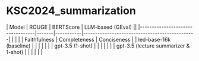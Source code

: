 # KSC2024_summarization

| Model                           | ROUGE | BERTScore | LLM-based (GEval)                             ||
|----------------------------------|-------|-----------|-----------------------------------------------|
|                                  |       |           | Faithfulness | Completeness | Conciseness |
| led-base-16k (baseline)          |       |           |             |              |             |
| gpt-3.5 (1-shot)                 |       |           |             |              |             |
| gpt-3.5 (lecture summarizer & 1-shot) |   |           |             |              |             |

